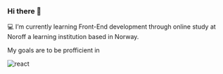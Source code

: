 ### Hi there 👋

:computer: I’m currently learning Front-End development through online study at Noroff a learning institution based in Norway. 

My goals are to be profficient in 

<img src="/MikeCodesDotNET/ColoredBadges/raw/master/svg/dev/frameworks/react.svg" alt="react" style="max-width: 100%;">
